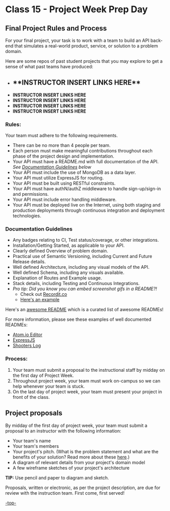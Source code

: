 <a id="project"></a>
# Class 15 - Project Week Prep Day
## Final Project Rules and Process

For your final project, your task is to work with a team to build an API back-end that simulates a real-world product, service, or solution to a problem domain.

Here are some repos of past student projects that you may explore to get a sense of what past teams have produced:

* <h2>**INSTRUCTOR INSERT LINKS HERE**</h2>
* **INSTRUCTOR INSERT LINKS HERE**
* **INSTRUCTOR INSERT LINKS HERE**
* **INSTRUCTOR INSERT LINKS HERE**
* **INSTRUCTOR INSERT LINKS HERE**

### Rules:

Your team must adhere to the following requirements.
* There can be no more than 4 people per team.
* Each person must make meaningful contributions throughout each phase of the project design and implementation.
* Your API must have a README.md with full documentation of the API. *See [Documentation Guidelines](#documentation) below*
* Your API must include the use of MongoDB as a data layer.
* Your API must utilize ExpressJS for routing.
* Your API must be built using RESTful constraints.
* Your API must have authN/authZ middleware to handle sign-up/sign-in and permissions.
* Your API must include error handling middleware.
* Your API must be deployed live on the Internet, using both staging and production deployments through continuous integration and deployment technologies.


### Documentation Guidelines
<a id="documentation"></a>
* Any badges relating to CI, Test status/coverage, or other integrations.
* Installation/Getting Started, as applicable to your API.
* Clearly defined Overview of problem domain.
* Practical use of Semantic Versioning, including Current and Future Release details.
* Well defined Architecture, including any visual models of the API.
* Well defined Schema, including any visuals available.
* Explanation of Routes and Example usage.
* Stack details, including Testing and Continuous Integrations.
* *Pro tip: Did you know you can embed screenshot gifs in a README?!*
  * Check out [Recordit.co](http://recordit.co/)
  * [Here's an example](https://github.com/rrgayhart/FlagDemo/blob/master/README.md)

Here's an [awesome README](https://github.com/matiassingers/awesome-readme) which is a curated list of awesome READMEs!

For more information, please see these examples of well documented READMEs:
* [Atom.io Editor](https://github.com/atom/atom/blob/master/README.md)
* [ExpressJS](https://github.com/expressjs/express/blob/master/README.md)
* [Shooters Log](https://github.com/gsmatth/shooters-log/blob/staging/README.md)

### Process:

1. Your team must submit a proposal to the instructional staff by midday on the first day of Project Week.
2. Throughout project week, your team must work on-campus so we can help whenever your team is stuck.
3. On the last day of project week, your team must present your project in front of the class.

## Project proposals

By midday of the first day of project week, your team must submit a proposal to an instructor with the following information:

 - Your team's name
 - Your team's members
 - Your project's pitch. (What is the problem statement and what are the benefits of your solution? Read more about these [here](https://www.bidsketch.com/proposal-resources/proposal-templates/web-design-proposal-template).)
 - A diagram of relevant details from your project's domain model
 - A few wireframe sketches of your project's architecture

**TIP:** Use pencil and paper to diagram and sketch.

Proposals, written or electronic, as per the project description, are due for review with the instruction team. First come, first served!

[-top-](#top)
